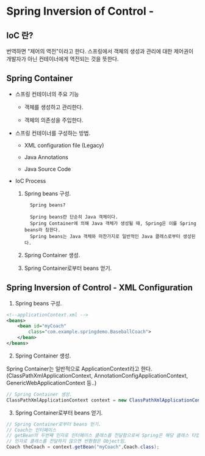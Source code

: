 # Spring Inversion of Control -

## IoC 란?

번역하면 "제어의 역전"이라고 한다. 스프링에서 객체의 생성과 관리에 대한 제어권이 개발자가 아닌 컨테이너에게 역전되는 것을 뜻한다.

## Spring Container

- 스프링 컨테이너의 주요 기능

  - 객체를 생성하고 관리한다.

  - 객체의 의존성을 주입한다.

- 스프링 컨테이너를 구성하는 방법.

  - XML configuration file (Legacy)

  - Java Annotations

  - Java Source Code

- IoC Process

  1.  Spring beans 구성.

            Spring beans?

            Spring beans란 단순히 Java 객체이다.
            Spring Container에 의해 Java 객체가 생성될 때, Spring은 이를 Spring beans라 칭한다.
            Spring beans는 Java 객체와 마찬가지로 일반적인 Java 클래스로부터 생성된다.

  2.  Spring Container 생성.

  3.  Spring Container로부터 beans 얻기.

## Spring Inversion of Control - XML Configuration

1. Spring beans 구성.

```xml
<!--applicationContext.xml -->
<beans>
    <bean id="myCoach"
        class="com.example.springdemo.BaseballCoach">
    </bean>
</beans>
```

2. Spring Container 생성.

Spring Container는 일반적으로 ApplicationContext라고 한다. (ClassPathXmlApplicationContext, AnnotationConfigApplicationContext, GenericWebApplicationContext 등..)

```java
// Spring Container 생성.
ClassPathXmlApplicationContext context = new ClassPathXmlApplicationContext("applicationContext.xml");
```

3. Spring Container로부터 beans 얻기.

```java
// Spring Container로부터 beans 얻기.
// Coach는 인터페이스
// getBean의 두번째 인자로 인터페이스 클래스를 전달함으로써 Spring은 해당 클래스 타입으로 객체를 캐스팅 해준다.
// 인자로 클래스를 전달하지 않으면 반환형은 Object임.
Coach theCoach = context.getBean("myCoach",Coach.class);
```

